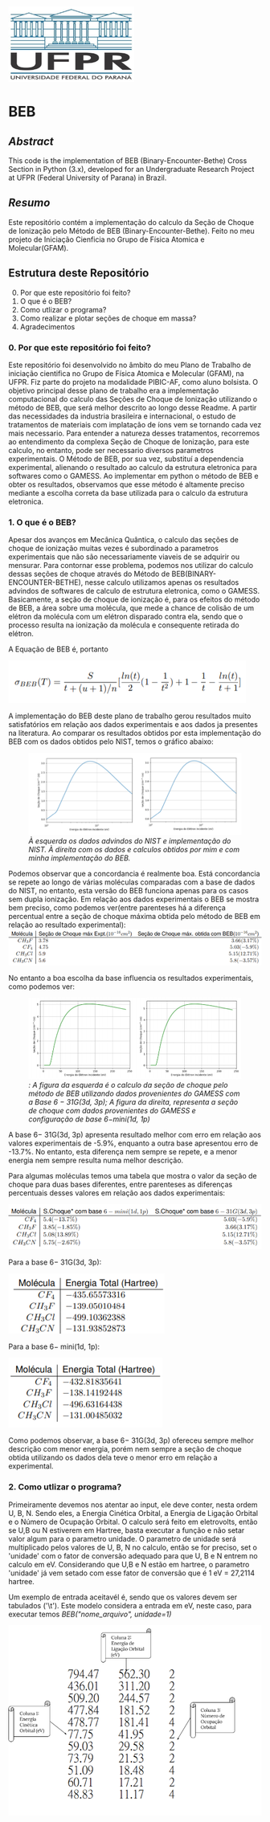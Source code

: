 <img src="Imagens_Repositorio/UFPR.jpg" height=150 width=250>

# BEB
## *Abstract*
  This code is the implementation of BEB (Binary-Encounter-Bethe) Cross Section in Python (3.x), developed for an Undergraduate Research Project at UFPR (Federal University of Parana) in Brazil. 

## *Resumo*
  Este repositório contém a implementação do calculo da Seção de Choque de Ionização pelo Método de BEB (Binary-Encounter-Bethe). Feito no meu projeto de Iniciação Cienficia no Grupo de Física Atomica e Molecular(GFAM).
  
## Estrutura deste Repositório

0. Por que este repositório foi feito?
1. O que é o BEB?
2. Como utlizar o programa?
3. Como realizar e plotar seções de choque em massa?
4. Agradecimentos

### 0. Por que este repositório foi feito?

  Este repositório foi desenvolvido no âmbito do meu Plano de Trabalho de iniciação cientifica no Grupo de Física Atomica e Molecular (GFAM), na UFPR. Fiz parte do projeto na modalidade PIBIC-AF, como aluno bolsista. O objetivo principal desse plano de trabalho era a implementação computacional do calculo das Seções de Choque de Ionização utilizando o método de BEB, que será melhor descrito ao longo desse Readme.
  A partir das necessidades da industria brasileira e internacional, o estudo de tratamentos de materiais
com implatação de íons vem se tornando cada vez mais necessario. Para entender a natureza desses tratamentos, recorremos ao entendimento da complexa Seção de Choque de Ionização, para este
calculo, no entanto, pode ser necessario diversos parametros experimentais. O Método de BEB, por
sua vez, substituí a dependencia experimental, alienando o resultado ao calculo da estrutura eletronica
para softwares como o GAMESS. Ao implementar em python o método de BEB e obter os resultados,
observamos que esse método é altamente preciso mediante a escolha correta da base utilizada para
o calculo da estrutura eletronica.
### 1. O que é o BEB?
Apesar dos avanços em Mecânica Quântica, o calculo das seções de choque de ionização muitas
vezes é subordinado a parametros experimentais que não são necessariamente viaveis de se adquirir
ou mensurar. Para contornar esse problema, podemos nos utilizar do calculo dessas seções de choque
através do Método de BEB(BINARY-ENCOUNTER-BETHE), nesse calculo utilizamos apenas os resultados advindos de softwares de calculo de estrutura eletronica, como o GAMESS. Basicamente, a seção de choque de ionização é, para os efeitos do método de BEB, a área sobre uma molécula, que mede a chance de colisão de um elétron da molécula com um elétron disparado contra ela, sendo que o processo resulta na ionização da molécula e consequente retirada do elétron.

A Equação de BEB é, portanto

<img src="Imagens_Repositorio/beb.png">

A implementação do BEB deste plano de trabalho gerou resultados muito satisfatórios em relação aos dados experimentais e aos dados ja presentes na literatura. Ao comparar os resultados obtidos por esta implementação do BEB com os dados obtidos pelo NIST, temos o gráfico abaixo:
<figure>
  <img src="Imagens_Repositorio/Grafico1.png">
  <figcaption><i>À esquerda os dados advindos do NIST e implementação do NIST. À direita com os dados e calculos obtidos por mim e com minha implementação do BEB.</i></figcaption>
</figure>

  Podemos observar que a concordancia é realmente boa. Está concordancia se repete ao longo de várias moléculas comparadas com a base de dados do NIST, no entanto, esta versão do BEB funciona apenas para os casos sem dupla ionização.
  Em relação aos dados experimentais o BEB se mostra bem preciso, como podemos ver(entre parenteses há a diferença percentual entre a seção de choque máxima obtida pelo método de BEB em relação ao resultado experimental):
 <img src="Imagens_Repositorio/comparacao.png">

No entanto a boa escolha da base influencia os resultados experimentais, como podemos ver:
<figure>
  <img src="Imagens_Repositorio/graficos.png">
  <figcaption><i>: A figura da esquerda é o calculo da seção de choque pelo método de
BEB utilizando dados provenientes do GAMESS com a Base 6 − 31G(3d, 3p); A figura da direita, representa a seção de choque com dados provenientes do GAMESS e configuração de base 6−mini(1d, 1p)</i></figcaption>
</figure>

A base 6− 31G(3d, 3p) apresenta resultado melhor com erro em relação aos valores experimentais de -5.9%, enquanto a outra base apresentou erro de -13.7%. No entanto, esta diferença nem sempre se repete, e a menor energia nem sempre resulta numa melhor descrição.

Para algumas moléculas temos uma tabela que mostra o valor da seção de choque para duas bases diferentes, entre parenteses as diferenças percentuais desses valores em relação aos dados experimentais:

<img src="Imagens_Repositorio/comp1.png">

Para a base  6− 31G(3d, 3p):

<img src="Imagens_Repositorio/comp2.png">

Para a base  6− mini(1d, 1p):

<img src="Imagens_Repositorio/comp3.png">

Como podemos observar, a base 6− 31G(3d, 3p) ofereceu sempre melhor descrição com menor energia, porém nem sempre a seção de choque obtida utilizando os dados dela teve o menor erro em relação a experimental. 

### 2. Como utlizar o programa?

Primeiramente devemos nos atentar ao input, ele deve conter, nesta ordem U, B, N. Sendo eles, a Energia Cinética Orbital, a Energia de Ligação Orbital e o Número de Ocupação Orbital. O calculo será feito em eletrovolts, então se U,B ou N estiverem em Hartree, basta executar a função e não setar valor algum para o parametro unidade. O parametro de unidade será multiplicado pelos valores de U, B, N no calculo, então se for preciso, set o 'unidade' com o fator de conversão adequado para que U, B e N entrem no calculo em eV. Considerando que U,B e N estão em hartree, o parametro 'unidade' já vem setado com esse fator de conversão que é 1 eV = 27,2114 hartree. 

Um exemplo de entrada aceitavél é, sendo que os valores devem ser tabulados ('\t'). Este modelo considera a entrada em eV, neste caso, para executar temos *BEB("nome_arquivo", unidade=1)*

<img src="https://github.com/joaosramos/site-ic-teste/blob/master/static/imagens/exemplo.png?raw=true">
